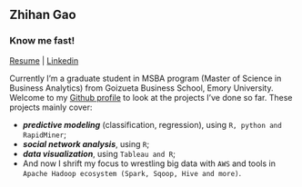 ## Zhihan Gao

### Know me fast! 

[Resume](https://github.com/ZiHG/ZiHG.github.io/blob/master/Gao-Zhihan%20(Kay).pdf)  |  [Linkedin](https://www.linkedin.com/in/zhihangao)

Currently I’m a graduate student in MSBA program (Master of Science in Business Analytics) from Goizueta Business School, Emory University. Welcome to my [Github profile](https://github.com/ZiHG) to look at the projects I’ve done so far. These projects mainly cover: 
+ ***predictive modeling*** (classification, regression), using `R, python and RapidMiner`; 
+ ***social network analysis***, using `R`; 
+ ***data visualization***, using `Tableau and R`;
+ And now I shrift my focus to wrestling big data with `AWS` and tools in `Apache Hadoop ecosystem (Spark, Sqoop, Hive and more)`. 






